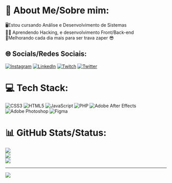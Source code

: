 # 💫 About Me/Sobre mim:
🖥️Estou cursando Análise e Desenvolvimento de Sistemas<br>🐱‍💻 Aprendendo Hacking, e desenvolvimento Front/Back-end<br>💯Melhorando cada dia mais para ser trava zaper 😎


## 🌐 Socials/Redes Sociais:
[![Instagram](https://img.shields.io/badge/Instagram-%23E4405F.svg?logo=Instagram&logoColor=white)](https://instagram.com/alexsandro.fischer) [![LinkedIn](https://img.shields.io/badge/LinkedIn-%230077B5.svg?logo=linkedin&logoColor=white)](https://linkedin.com/in/alexsandro-fischer-18bb19242) [![Twitch](https://img.shields.io/badge/Twitch-%239146FF.svg?logo=Twitch&logoColor=white)](https://twitch.tv/alexakie) [![Twitter](https://img.shields.io/badge/Twitter-%231DA1F2.svg?logo=Twitter&logoColor=white)](https://twitter.com/AlexsandroFisc) 

# 💻 Tech Stack:
![CSS3](https://img.shields.io/badge/css3-%231572B6.svg?style=for-the-badge&logo=css3&logoColor=white) ![HTML5](https://img.shields.io/badge/html5-%23E34F26.svg?style=for-the-badge&logo=html5&logoColor=white) ![JavaScript](https://img.shields.io/badge/javascript-%23323330.svg?style=for-the-badge&logo=javascript&logoColor=%23F7DF1E) ![PHP](https://img.shields.io/badge/php-%23777BB4.svg?style=for-the-badge&logo=php&logoColor=white) ![Adobe After Effects](https://img.shields.io/badge/Adobe%20After%20Effects-9999FF.svg?style=for-the-badge&logo=Adobe%20After%20Effects&logoColor=white) ![Adobe Photoshop](https://img.shields.io/badge/adobephotoshop-%2331A8FF.svg?style=for-the-badge&logo=adobephotoshop&logoColor=white) 	![Figma](https://img.shields.io/badge/figma-%23F24E1E.svg?style=for-the-badge&logo=figma&logoColor=white)
# 📊 GitHub Stats/Status:
![](https://github-readme-stats.vercel.app/api?username=alexaakie&theme=dark&hide_border=false&include_all_commits=false&count_private=false)<br/>
![](https://github-readme-streak-stats.herokuapp.com/?user=alexaakie&theme=dark&hide_border=false)<br/>
![](https://github-readme-stats.vercel.app/api/top-langs/?username=alexaakie&theme=dark&hide_border=false&include_all_commits=false&count_private=false&layout=compact)

---
[![](https://visitcount.itsvg.in/api?id=alexaakie&icon=0&color=0)](https://visitcount.itsvg.in)

<!-- Proudly created with GPRM ( https://gprm.itsvg.in ) -->

